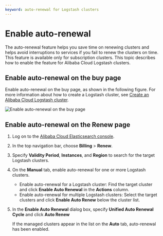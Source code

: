 ```yaml
---
keyword: auto-renewal for Logstash clusters
---
```


# Enable auto-renewal

The auto-renewal feature helps you save time on renewing clusters and helps avoid interruptions to services if you fail to renew the clusters on time. This feature is available only for subscription clusters. This topic describes how to enable the feature for Alibaba Cloud Logstash clusters.

## Enable auto-renewal on the buy page

Enable auto-renewal on the buy page, as shown in the following figure. For more information about how to create a Logstash cluster, see [Create an Alibaba Cloud Logstash cluster]().

![Enable auto-renewal on the buy page](https://static-aliyun-doc.oss-accelerate.aliyuncs.com/assets/img/en-US/1230771951/p96431.png)

## Enable auto-renewal on the Renew page

1.  Log on to the [Alibaba Cloud Elasticsearch console](https://elasticsearch.console.aliyun.com/#/home).

2.  In the top navigation bar, choose **Billing** \> **Renew**.

3.  Specify **Validity Period**, **Instances**, and **Region** to search for the target Logstash clusters.

4.  On the **Manual** tab, enable auto-renewal for one or more Logstash clusters.

    -   Enable auto-renewal for a Logstash cluster: Find the target cluster and click **Enable Auto Renewal** in the **Actions** column.
    -   Enable auto-renewal for multiple Logstash clusters: Select the target clusters and click **Enable Auto Renew** below the cluster list.
5.  In the **Enable Auto Renewal** dialog box, specify **Unified Auto Renewal Cycle** and click **Auto Renew**

    If the managed clusters appear in the list on the **Auto** tab, auto-renewal has been enabled.


